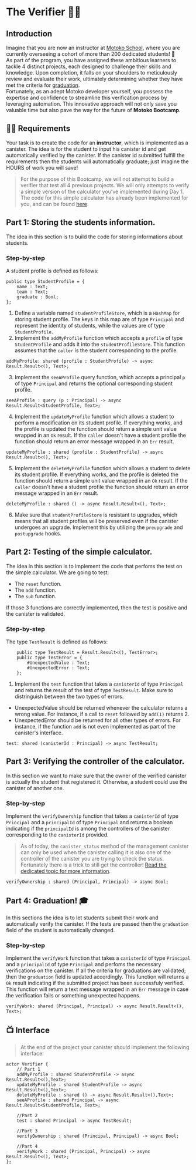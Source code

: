 # The Verifier 👨‍🏫
## Introduction
Imagine that you are now an instructor at [Motoko School](https://twitter.com/MotokoSchool), where you are currently overseeing a cohort of more than 200 dedicated students!  🤯 <br/>
As part of the program, you have assigned these ambitious learners to tackle 4 distinct projects, each designed to challenge their skills and knowledge. Upon completion, it falls on your shoulders to meticulously review and evaluate their work, ultimately determining whether they have met the criteria for [graduation](../../../README.MD#🎓-graduation). <br/>
Fortunately, as an adept Motoko developer yourself, you possess the expertise and confidence to streamline this verification process by leveraging automation. This innovative approach will not only save you valuable time but also pave the way for the future of **Motoko Bootcamp**. 
## 🧑‍🏫 Requirements 
Your task is to create the code for an **instructor**, which is implemented as a canister. The idea is for the student to input his canister id and get automatically verified by the canister. If the canister id submitted fulfill the requirements then the students will automatically graduate; just imagine the HOURS of work you will save! <br/>

> For the purpose of this Bootcamp, we will not attempt to build a verifier that test all 4 previous projects. We will only attempts to verify a simple version of the calculator you've implemented during Day 1. The code for this simple calculator has already been implemented for you, and can be found [here](../project/calculator/calculator.mo).

## Part 1: Storing the students information.
The idea in this section is to build the code for storing informations about students. 
### Step-by-step
A student profile is defined as follows:
```motoko
public type StudentProfile = {
    name : Text;
    team : Text;
    graduate : Bool;
};
```
1. Define a variable named `studentProfileStore`, which is a `HashMap` for storing student profile. The keys in this map are of type `Principal` and represent the identity of students, while the values are of type `StudentProfile`. 
2. Implement the `addMyProfile` function which accepts a `profile` of type `StudentProfile` and adds it into the `studentProfileStore`. This function assumes that the `caller` is the student corresponding to the profile.
```motoko
addMyProfile: shared (profile : StudentProfile) -> async Result.Result<(), Text>;
```
3. Implement the `seeAProfile` query function, which accepts a principal `p` of type `Principal` and returns the optional corresponding student profile.
```motoko
seeAProfile : query (p : Principal) -> async Result.Result<StudentProfile, Text>;
```
4. Implement the `updateMyProfile` function which allows a student to perform a modification on its student profile. If everything works, and the profile is updated the function should return a simple unit value wrapped in an `Ok` result. If the `caller` doesn't have a student profile the function should return an error message wrapped in an `Err` result. 
```motoko
updateMyProfile : shared (profile : StudentProfile) -> async Result.Result<(), Text>;
```
5. Implement the `deleteMyProfile` function which allows a student to delete its student profile. If everything works, and the profile is deleted the function should return a simple unit value wrapped in an `Ok` result. If the `caller` doesn't have a student profile the function should return an error message wrapped in an `Err` result. 
```motoko
deleteMyProfile : shared () -> async Result.Result<(), Text>;
```
6. Make sure that `studentProfileStore` is resistant to upgrades, which means that all student profiles will be preserved even if the canister undergoes an upgrade. Implement this by utilizing the `preupgrade` and `postupgrade` hooks.
## Part 2: Testing of the simple calculator.
The idea in this section is to implement the code that perfoms the test on the simple calculator.
We are going to test: 
- The `reset` function.
- The `add` function.
- The `sub` function.

If those 3 functions are correctly implemented, then the test is positive and the canister is validated.

### Step-by-step
The type `TestResult` is defined as follows:
```motoko
    public type TestResult = Result.Result<(), TestError>;
    public type TestError = {
        #UnexpectedValue : Text;
        #UnexpectedError : Text;
    };
```

1. Implement the `test` function that takes a `canisterId` of type `Principal` and returns the result of the test of type `TestResult`. Make sure to distringuish between the two types of errors.
- UnexpectedValue should be returned whenever the calculator returns a wrong value. For instance, if a call to `reset` followed by `add(1)` returns 2.
- UnexpectedError should be returned for all other types of errors. For instance, if the function `add` is not even implemented as part of the canister's interface.
```motoko
test: shared (canisterId : Principal) -> async TestResult;
```
## Part 3: Verifying the controller of the calculator.
In this section we want to make sure that the owner of the verified canister is actually the student that registered it. Otherwise, a student could use the canister of another one.
### Step-by-step
Implement the `verifyOwnership` function that takes a `canisterId` of type `Principal` and a `principalId` of type `Principal` and returns a boolean indicating if the `principalId` is among the controllers of the canister corresponding to the `canisterId` provided.

> As of today, the `canister_status` method of the management canister can only be used when the canister calling it is also one of the controller of the canister you are trying to check the status. Fortunately there is a trick to still get the controller! [Read the dedicated topic for more information](https://forum.dfinity.org/t/getting-a-canisters-controller-on-chain/7531/17). 

```motoko
verifyOwnership : shared (Principal, Principal) -> async Bool;
```

## Part 4: Graduation! 🎓
In this sections the idea is to let students submit their work and automatically verify the canister. If the tests are passed then the `graduation` field of the student is automatically changed.
### Step-by-step
Implement the `verifyWork` function that takes a `canisterId` of type `Principal` and a `principalId` of type `Principal` and perfoms the necessary verifications on the canister. If all the criteria for graduations are validated; then the `graduation` field is updated accordingly. This function will returns  a `Ok` result indicating if the submitted project has been successfuly verified. This function will return a text message wrapped in an `Err` message in case the verification fails or something unexpected happens.

```motoko
verifyWork: shared (Principal, Principal) -> async Result.Result<(), Text>;
```

## 📺 Interface
> At the end of the project your canister should implement the following interface:
```motoko
actor Verifier {
    // Part 1
    addMyProfile : shared StudentProfile -> async Result.Result<(),Text>;
    updateMyProfile : shared StudentProfile -> async Result.Result<(),Text>;
    deleteMyProfile : shared () -> async Result.Result<(),Text>;
    seeAProfile : shared Principal -> async Result.Result<StudentProfile, Text>;

    //Part 2
    test : shared Principal -> async TestResult;

    //Part 3
    verifyOwnership : shared (Principal, Principal) -> async Bool;

    //Part 4
    verifyWork : shared (Principal, Principal) -> async Result.Result<(), Text>;
};
```
